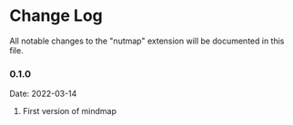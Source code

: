 # Change Log

All notable changes to the "nutmap" extension will be documented in this file.


### 0.1.0 
Date: 2022-03-14
1. First version of mindmap
